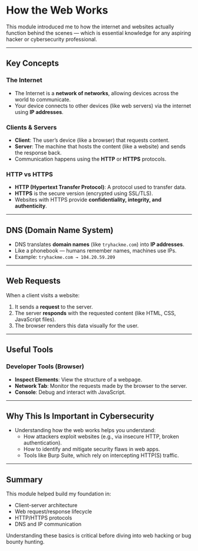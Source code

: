 #  How the Web Works

This module introduced me to how the internet and websites actually function behind the scenes — which is essential knowledge for any aspiring hacker or cybersecurity professional.

---

##  Key Concepts

###  The Internet

- The Internet is a **network of networks**, allowing devices across the world to communicate.
- Your device connects to other devices (like web servers) via the internet using **IP addresses**.

###  Clients & Servers

- **Client**: The user’s device (like a browser) that requests content.
- **Server**: The machine that hosts the content (like a website) and sends the response back.
- Communication happens using the **HTTP** or **HTTPS** protocols.

###  HTTP vs HTTPS

- **HTTP (Hypertext Transfer Protocol)**: A protocol used to transfer data.
- **HTTPS** is the secure version (encrypted using SSL/TLS).
- Websites with HTTPS provide **confidentiality, integrity, and authenticity**.

---

##  DNS (Domain Name System)

- DNS translates **domain names** (like `tryhackme.com`) into **IP addresses**.
- Like a phonebook — humans remember names, machines use IPs.
- Example: `tryhackme.com → 104.20.59.209`

---

##  Web Requests

When a client visits a website:
1. It sends a **request** to the server.
2. The server **responds** with the requested content (like HTML, CSS, JavaScript files).
3. The browser renders this data visually for the user.

---

##  Useful Tools

###  Developer Tools (Browser)

- **Inspect Elements**: View the structure of a webpage.
- **Network Tab**: Monitor the requests made by the browser to the server.
- **Console**: Debug and interact with JavaScript.

---

##  Why This Is Important in Cybersecurity

- Understanding how the web works helps you understand:
  - How attackers exploit websites (e.g., via insecure HTTP, broken authentication).
  - How to identify and mitigate security flaws in web apps.
  - Tools like Burp Suite, which rely on intercepting HTTP(S) traffic.

---

##  Summary

This module helped build my foundation in:
- Client-server architecture
- Web request/response lifecycle
- HTTP/HTTPS protocols
- DNS and IP communication

Understanding these basics is critical before diving into web hacking or bug bounty hunting.

